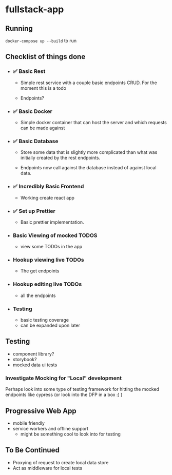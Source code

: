 # fullstack-app

## Running

`docker-compose up --build` to run

## Checklist of things done

- ### :white_check_mark: Basic Rest

  - Simple rest service with a couple basic endpoints CRUD. For the moment this is a todo

  - Endpoints?

- ### :white_check_mark: Basic Docker

  - Simple docker container that can host the server and which requests can be made against

- ### :white_check_mark: Basic Database

  - Store some data that is slightly more complicated than what was initially created by the rest endpoints.

  - Endpoints now call against the database instead of against local data.

- ### :white_check_mark: Incredibly Basic Frontend

  - Working create react app

- ### :white_check_mark: Set up Prettier

  - Basic prettier implementation.

- ### Basic Viewing of mocked TODOS

  - view some TODOs in the app

- ### Hookup viewing live TODOs

  - The get endpoints

- ### Hookup editing live TODOs

  - all the endpoints

- ### Testing

  - basic testing coverage
  - can be expanded upon later

## Testing

- component library?
- storybook?
- mocked data ui tests

### Investigate Mocking for "Local" development

Perhaps look into some type of testing framework for hitting the mocked endpoints like cypress (or look into the DFP in a box :) )

## Progressive Web App

- mobile friendly
- service workers and offline support
  - might be something cool to look into for testing

## To Be Continued

- Proxying of request to create local data store
- Act as middleware for local tests
